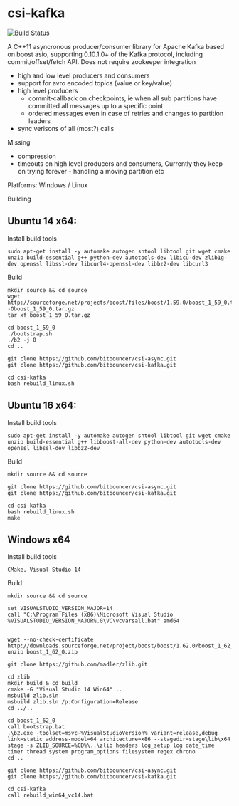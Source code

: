 csi-kafka
=========
[![Build Status](https://travis-ci.org/bitbouncer/csi-kafka.svg?branch=master)](https://travis-ci.org/bitbouncer/csi-kafka)

A C++11 asyncronous producer/consumer library for Apache Kafka based on boost asio, supporting 0.10.1.0+ of the Kafka protocol, including commit/offset/fetch API. Does not require zookeeper integration

- high and low level producers and consumers
- support for avro encoded topics (value or key/value)
- high level producers 
  - commit-callback on checkpoints, ie when all sub partitions have committed all messages up to a specific point.
  - ordered messages even in case of retries and changes to partition leaders 
- sync verisons of all (most?) calls


Missing
- compression
- timeouts on high level producers and consumers, Currently they keep on trying forever - handling a moving partition etc

Platforms: Windows / Linux

Building
## Ubuntu 14 x64:

Install build tools
```
sudo apt-get install -y automake autogen shtool libtool git wget cmake unzip build-essential g++ python-dev autotools-dev libicu-dev zlib1g-dev openssl libssl-dev libcurl4-openssl-dev libbz2-dev libcurl3

```
Build
```
mkdir source && cd source
wget http://sourceforge.net/projects/boost/files/boost/1.59.0/boost_1_59_0.tar.gz/download -Oboost_1_59_0.tar.gz
tar xf boost_1_59_0.tar.gz

cd boost_1_59_0
./bootstrap.sh
./b2 -j 8
cd ..

git clone https://github.com/bitbouncer/csi-async.git
git clone https://github.com/bitbouncer/csi-kafka.git

cd csi-kafka
bash rebuild_linux.sh
```

## Ubuntu 16 x64:

Install build tools
```
sudo apt-get install -y automake autogen shtool libtool git wget cmake unzip build-essential g++ libboost-all-dev python-dev autotools-dev openssl libssl-dev libbz2-dev 

```
Build
```
mkdir source && cd source

git clone https://github.com/bitbouncer/csi-async.git
git clone https://github.com/bitbouncer/csi-kafka.git

cd csi-kafka
bash rebuild_linux.sh
make
```

 
## Windows x64

Install build tools
```
CMake, Visual Studio 14
```
Build
```
mkdir source && cd source

set VISUALSTUDIO_VERSION_MAJOR=14
call "C:\Program Files (x86)\Microsoft Visual Studio %VISUALSTUDIO_VERSION_MAJOR%.0\VC\vcvarsall.bat" amd64


wget --no-check-certificate http://downloads.sourceforge.net/project/boost/boost/1.62.0/boost_1_62_0.zip
unzip boost_1_62_0.zip

git clone https://github.com/madler/zlib.git

cd zlib
mkdir build & cd build
cmake -G "Visual Studio 14 Win64" ..
msbuild zlib.sln
msbuild zlib.sln /p:Configuration=Release
cd ../..

cd boost_1_62_0
call bootstrap.bat
.\b2.exe -toolset=msvc-%VisualStudioVersion% variant=release,debug link=static address-model=64 architecture=x86 --stagedir=stage\lib\x64 stage -s ZLIB_SOURCE=%CD%\..\zlib headers log_setup log date_time timer thread system program_options filesystem regex chrono
cd ..

git clone https://github.com/bitbouncer/csi-async.git
git clone https://github.com/bitbouncer/csi-kafka.git

cd csi-kafka
call rebuild_win64_vc14.bat
```

